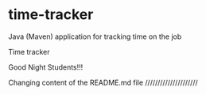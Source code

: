 # time-tracker
Java (Maven) application for tracking time on the job

Time tracker

Good Night Students!!!

Changing content of the README.md file
/////////////////////
